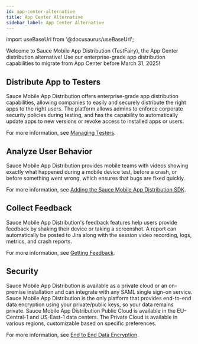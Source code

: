 ```yaml
---
id: app-center-alternative
title: App Center Alternative
sidebar_label: App Center Alternative
---
```


import useBaseUrl from '@docusaurus/useBaseUrl';

Welcome to Sauce Mobile App Distribution (TestFairy), the App Center distribution alternative! Use our enterprise-grade app distribution capabilities to migrate from App Center before March 31, 2025!

## Distribute App to Testers

Sauce Mobile App Distribution offers enterprise-grade app distribution capabilities, allowing companies to easily and securely distribute the right apps to the right users. The platform allows admins to enforce corporate security policies during testing, and has the capability to automatically update apps to new versions or revoke access to installed apps or users.

For more information, see [Managing Testers](/testfairy/testers/managing-testers/).

## Analyze User Behavior

Sauce Mobile App Distribution provides mobile teams with videos showing exactly what happened during a mobile device test, before a crash, or before something went wrong, which ensures that bugs are fixed quickly.

For more information, see [Adding the Sauce Mobile App Distribution SDK](/testfairy/sdk/adding-tf-sdk/).

## Collect Feedback

Sauce Mobile App Distribution's feedback features help users provide feedback by shaking their device or taking a screenshot. A report can automatically be posted to Jira along with the session video recording, logs, metrics, and crash reports.

For more information, see [Getting Feedback](/testfairy/sdk/user-feedback/).

## Security

Sauce Mobile App Distribution is available as a private cloud or an on-premise installation and can integrate with any SAML single sign-on service. Sauce Mobile App Distribution is the only platform that provides end-to-end data encryption using your private/public keys, so your data remains private.
Sauce Mobile App Distribution Public Cloud is available in the EU-Central-1 and US-East-1 data centers. The Private Cloud is available in various regions, customizable based on specific preferences. 

For more information, see [End to End Data Encryption](/testfairy/sdk/security/data-encryption/).
